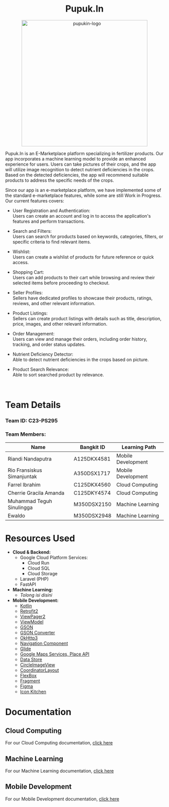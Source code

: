 <p align="center">
  <h1 align="center"><b>Pupuk.In</b></h1>
</p>

<p align="center">
  <img src="https://github.com/Pupuk-In/.github/assets/87064650/2db0c8de-65c6-4f6e-81ba-645db1219d31" alt="pupukin-logo" width="400px">
</p>


Pupuk.In is an E-Marketplace platform specializing in fertilizer products. Our app incorporates a machine learning model to provide an enhanced experience for users. Users can take pictures of their crops, and the app will utilize image recognition to detect nutrient deficiencies in the crops. Based on the detected deficiencies, the app will recommend suitable products to address the specific needs of the crops.

Since our app is an e-marketplace platform, we have implemented some of the standard e-marketplace features, while some are still Work in Progress. Our current features covers:
- User Registration and Authentication:
<br /> Users can create an account and log in to access the application's features and perform transactions.

- Search and Filters:
<br /> Users can search for products based on keywords, categories, filters, or specific criteria to find relevant items.

- Wishlist:
<br /> Users can create a wishlist of products for future reference or quick access.

- Shopping Cart:
<br /> Users can add products to their cart while browsing and review their selected items before proceeding to checkout.

- Seller Profiles:
<br /> Sellers have dedicated profiles to showcase their products, ratings, reviews, and other relevant information.

- Product Listings:
<br /> Sellers can create product listings with details such as title, description, price, images, and other relevant information.

- Order Management:
<br /> Users can view and manage their orders, including order history, tracking, and order status updates.

- Nutrient Deficiency Detector:
<br /> Able to detect nutrient deficiencies in the crops based on picture.

- Product Search Relevance:
<br /> Able to sort searched product by relevance.

<br>

# Team Details

### Team ID: C23-PS295
### Team Members:
| Name                       | Bangkit ID  | Learning Path      |
| ---------------------------| ----------- | ------------------ |
| Riandi Nandaputra          | A125DKX4581 | Mobile Development |
| Rio Fransiskus Simanjuntak | A350DSX1717 | Mobile Development |
| Farrel Ibrahim             | C125DKX4560 | Cloud Computing    |
| Cherrie Gracila Amanda     | C125DKY4574 | Cloud Computing    |
| Muhammad Teguh Sinulingga  | M350DSX2150 | Machine Learning   |
| Ewaldo                     | M350DSX2948 | Machine Learning   |

# Resources Used
- <b> Cloud & Backend: </b>
  - Google Cloud Platform Services:
    - Cloud Run
    - Cloud SQL
    - Cloud Storage
  - Laravel (PHP)
  - FastAPI
- <b> Machine Learning: </b>
  - <i> Tolong isi disini </i>
- <b> Mobile Development: </b>
  - [Kotlin](https://kotlinlang.org/)
  - [Retrofit2](https://kotlinlang.org/)
  - [ViewPager2](https://developer.android.com/jetpack/androidx/releases/viewpager2)
  - [ViewModel](https://developer.android.com/topic/libraries/architecture/viewmodel)
  - [GSON](https://github.com/google/gson)
  - [GSON Converter](https://github.com/square/retrofit/tree/master/retrofit-converters/gson)
  - [OkHttp3](https://square.github.io/okhttp/)
  - [Navigation Component](https://developer.android.com/guide/navigation/get-started)
  - [Glide](https://developer.android.com/guide/navigation/get-started)
  - [Google Maps Services, Place API](https://developers.google.com/maps/documentation)
  - [Data Store](https://developer.android.com/jetpack/androidx/releases/datastore?hl=id)
  - [CircleImageView](https://github.com/hdodenhof/CircleImageView)
  - [CoordinatorLayout](https://developer.android.com/jetpack/androidx/releases/coordinatorlayout?hl=id)
  - [FlexBox](https://github.com/google/flexbox-layout)
  - [Fragment](https://developer.android.com/guide/fragments?hl=id)
  - [Figma](https://www.figma.com/)
  - [Icon Kitchen](https://icon.kitchen/)

# Documentation
## Cloud Computing
For our Cloud Computing documentation, [click here](https://github.com/Pupuk-In/cloud-computing/tree/doc#readme)
## Machine Learning
For our Machine Learning documentation, [click here](https://github.com/Pupuk-In/Machine-Learning#readme)
## Mobile Development
For our Mobile Development documentation, [click here](https://github.com/Pupuk-In/Mobile-Development#readme)
